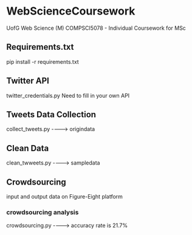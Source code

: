 # WebScienceCoursework
UofG Web Science (M) COMPSCI5078 - Individual Coursework for MSc

## Requirements.txt

pip install -r requirements.txt

## Twitter API
twitter_credentials.py
Need to fill in your own API

## Tweets Data Collection
collect_tweets.py  ----> origindata


## Clean Data
clean_twweets.py ----> sampledata

## Crowdsourcing
input and output data on Figure-Eight platform

### crowdsourcing analysis
crowdsourcing.py ----> accuracy rate is 21.7%

